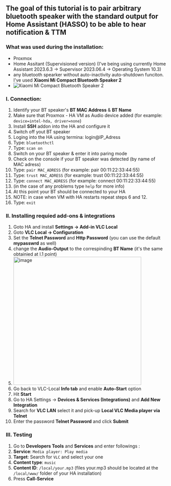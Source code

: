 ## The goal of this tutorial is to pair arbitrary bluetooth speaker with the standard output for Home Assistant (HASSO) to be able to hear notification & TTM

### What was used during the installation:
- Proxmox
- Home Assitant (Supervisioned version) (I've being using currently Home Assistant 2023.6.3 -> Supervisor 2023.06.4 -> Operating System 10.3)
- any bluetooth spearker without auto-inactivity auto-shutdown funciton. I've used **Xiaomi Mi Compact Bluetooth Speaker 2**
- ![Xiaomi Mi Compact Bluetooth Speaker 2](https://mi-home.pl/cdn/shop/products/2591_micompactbluetoothspeaker2-640px-hero_5b1911e4-9fdb-489b-b76e-d159d0e9ba1f.png)


### I. Connection:
1. Identify your BT speaker's **BT MAC Address** & **BT Name**
2. Make sure that Proxmox - HA VM as Audio device added (for example: ```device=intel-hda, driver=none```)
3. Install **SSH** addon into the HA and configure it
4. Switch off yout BT speaker
5. Loging into the HA using termina: login@IP_Adress
6. Type: ```bluetoothctl```
7. Type: ```scan on```
8. Switch on your BT speaker & enter it into paring mode
9. Check on the console if your BT speaker was detected (by name of MAC adress)
10. Type: ```pair MAC_ADRESS``` (for example: pair 00:11:22:33:44:55)
11. Type: ```trust MAC_ADRESS``` (for example: trust 00:11:22:33:44:55)
12. Type: ```connect MAC_ADRESS``` (for example: connect 00:11:22:33:44:55)
13. (in the case of any problems type ```help``` for more info)
14. At this point your BT should be connected to your HA
15. NOTE: in case when VM with HA restarts repeat steps 6 and 12. 
16. Type: ```exit```
    
### II. Installing requied add-ons & integrations
1. Goto HA and install **Settings -> Add-in VLC Local**
2. Goto **VLC Local -> Configuration**
3. Set the **Telnet Password** and **Http Password** (you can use the default **mypasswrd** as well)
4. change the **Audio-Output** to the correspinding **BT Name** (it's the same obtainied at I.1 point)
5. <img width="400" alt="image" src="https://github.com/adrgumula/HomeAssitantBluetoothSpeaker/assets/70687019/88f7a27a-105c-4fa7-ba42-61e00973ccc5">
6. Go back to VLC-Local **Info tab** and enable **Auto-Start** option
7. Hit **Start**
8. Go to HA Settings -> **Devices & Services (Integrations)** and **Add New Integration**
9. Search for **VLC LAN** select it and pick-up **Local VLC Media player via Telnet**
10. Enter the password **Telnet Password** and click **Submit**

### III. Testing
1. Go to **Developers Tools** and **Services** and enter followings :
2. **Service**: ```Media player: Play media```
3. **Target**: Search for ```VLC``` and select your one
3. **Content type**: ```music```
4. **Content ID**: ```/local/your.mp3``` (files your.mp3 should be located at the ```/local/www/``` folder of your HA installation)
6. Press **Call-Service**   
